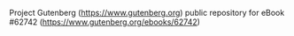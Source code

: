 Project Gutenberg (https://www.gutenberg.org) public repository for eBook #62742 (https://www.gutenberg.org/ebooks/62742)
